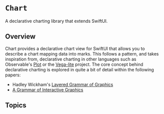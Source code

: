 # `Chart`

A declarative charting library that extends SwiftUI.

## Overview

Chart provides a declarative chart view for SwiftUI that allows you to describe a chart mapping data into marks.
This follows a pattern, and takes inspiration from, declarative charting in other languages such as Observable's [Plot](https://observablehq.com/@observablehq/plot) or the [Vega-lite](https://vega.github.io/vega-lite/) project.
The core concept behind declarative charting is explored in quite a bit of detail within the following papers:

- Hadley Wickham's [Layered Grammar of Graphics](https://vita.had.co.nz/papers/layered-grammar.html)
- [A Grammar of Interactive Graphics](https://idl.cs.washington.edu/files/2017-VegaLite-InfoVis.pdf)

## Topics
